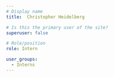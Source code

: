 ```yaml
---
# Display name
title:  Christopher Heidelberg

# Is this the primary user of the site?
superuser: false

# Role/position
role: Intern

user_groups:
  - Interns
---
```

